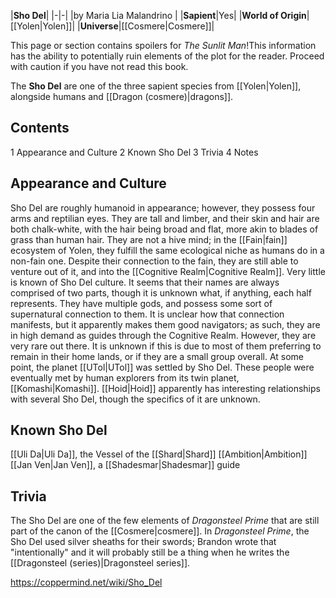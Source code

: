 |**Sho Del**|
|-|-|
|by  Maria Lia Malandrino |
|**Sapient**|Yes|
|**World of Origin**|[[Yolen\|Yolen]]|
|**Universe**|[[Cosmere\|Cosmere]]|

This page or section contains spoilers for *The Sunlit Man*!This information has the ability to potentially ruin elements of the plot for the reader. Proceed with caution if you have not read this book.

The **Sho Del** are one of the three sapient species from [[Yolen\|Yolen]], alongside humans and [[Dragon (cosmere)\|dragons]].

## Contents

1 Appearance and Culture
2 Known Sho Del
3 Trivia
4 Notes


## Appearance and Culture
Sho Del are roughly humanoid in appearance; however, they possess four arms and reptilian eyes. They are tall and limber, and their skin and hair are both chalk-white, with the hair being broad and flat, more akin to blades of grass than human hair. They are not a hive mind; in the [[Fain\|fain]] ecosystem of Yolen, they fulfill the same ecological niche as humans do in a non-fain one. Despite their connection to the fain, they are still able to venture out of it, and into the [[Cognitive Realm\|Cognitive Realm]].
Very little is known of Sho Del culture. It seems that their names are always comprised of two parts, though it is unknown what, if anything, each half represents. They have multiple gods, and possess some sort of supernatural connection to them. It is unclear how that connection manifests, but it apparently makes them good navigators; as such, they are in high demand as guides through the Cognitive Realm. However, they are very rare out there. It is unknown if this is due to most of them preferring to remain in their home lands, or if they are a small group overall.
At some point, the planet [[UTol\|UTol]] was settled by Sho Del. These people were eventually met by human explorers from its twin planet, [[Komashi\|Komashi]].
[[Hoid\|Hoid]] apparently has interesting relationships with several Sho Del, though the specifics of it are unknown.

## Known Sho Del
[[Uli Da\|Uli Da]], the Vessel of the [[Shard\|Shard]] [[Ambition\|Ambition]]
[[Jan Ven\|Jan Ven]], a [[Shadesmar\|Shadesmar]] guide
## Trivia
The Sho Del are one of the few elements of *Dragonsteel Prime* that are still part of the canon of the [[Cosmere\|cosmere]].
In *Dragonsteel Prime*, the Sho Del used silver sheaths for their swords; Brandon wrote that "intentionally" and it will probably still be a thing when he writes the [[Dragonsteel (series)\|Dragonsteel series]].


https://coppermind.net/wiki/Sho_Del
